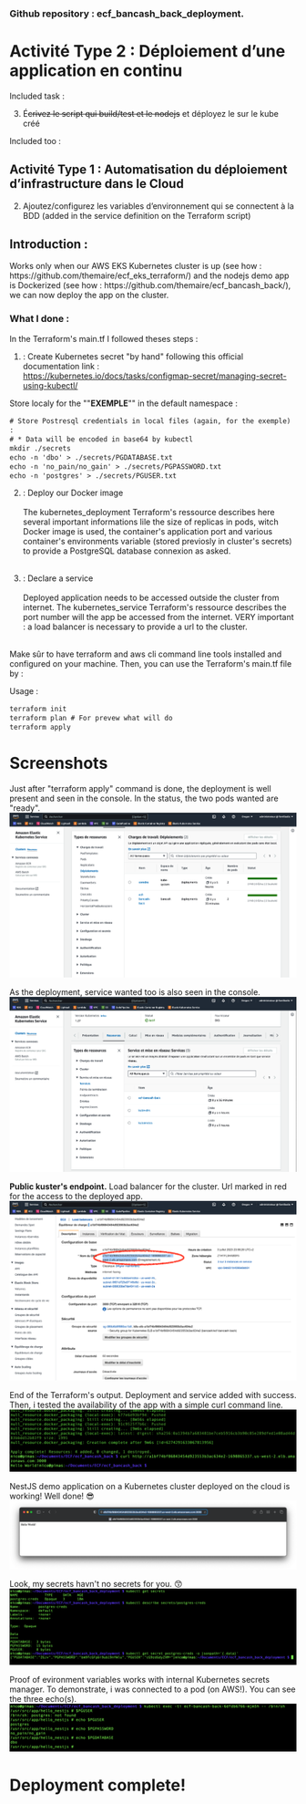 ### Github repository : ecf_bancash_back_deployment.

# Activité Type 2 : Déploiement d’une application en continu

Included task :

3. É~~crivez le script qui build/test et le nodejs~~ et déployez le sur le kube créé

Included too :

## Activité Type 1 : Automatisation du déploiement d’infrastructure dans le Cloud

2. Ajoutez/configurez les variables d’environnement qui se connectent à la BDD 
   (added in the service definition on the Terraform script)

## Introduction :
<p>Works only when our AWS EKS Kubernetes cluster is up (see how : https://github.com/themaire/ecf_eks_terraform/) and the nodejs demo app is Dockerized (see how : https://github.com/themaire/ecf_bancash_back/), we can now deploy the app on the cluster.</p>

### What I done :

<p>
In the Terraform's main.tf I followed theses steps :

1. :
Create Kubernetes secret "by hand" following this official documentation link :<br>https://kubernetes.io/docs/tasks/configmap-secret/managing-secret-using-kubectl/<br>

Store localy for the ""<b>EXEMPLE</b>"" in the default namespace :

```
# Store Postresql credentials in local files (again, for the exemple) :
# * Data will be encoded in base64 by kubectl
mkdir ./secrets
echo -n 'dbo' > ./secrets/PGDATABASE.txt
echo -n 'no_pain/no_gain' > ./secrets/PGPASSWORD.txt
echo -n 'postgres' > ./secrets/PGUSER.txt
```

2. : Deploy our Docker image<br><br>
The kubernetes_deployment Terraform's ressource describes here several important informations lile the size of replicas in pods, witch Docker image is used, the container's application port and various container's environments variable (stored previosly in cluster's secrets) to provide a PostgreSQL database connexion as asked.<br><br>




4. : Declare a service<br><br>
Deployed application needs to be accessed outside the cluster from internet. The kubernetes_service Terraform's ressource describes the port number will the app be accessed from the internet.
VERY important : a load balancer is necessary to provide a url to the cluster.<br><br>


Make sûr to have terraform and aws cli command line tools installed and configured on your machine. Then, you can use the Terraform's main.tf file by :

Usage :
```
terraform init
terraform plan # For prevew what will do
terraform apply
```

# Screenshots
Just after "terraform apply" command is done, the deployment is well present and seen in the console. In the status, the two pods wanted are "ready".
![ScreenShot](img/console_deployment.png.png)


As the deployment, service wanted too is also seen in the console.
![ScreenShot](img/console_service.png)

<b>Public kuster's endpoint.</b> Load balancer for the cluster. Url marked in red for the access to the deployed app.
![ScreenShot](img/console_loadbalancer.png)

End of the Terraform's output. Deployment and service added with success.
Then, i tested the availability of the app with a simple curl command line.
![ScreenShot](img/app_deployment_finished_curl_proof.png)

NestJS demo application on a Kubernetes cluster deployed on the cloud is working! Well done! 😎
![ScreenShot](img/hello_world_nestjs.png)

Look, my secrets havn't no secrets for you. 😙
![Alt text](img/secrets_in_k8s.png)

Proof of evironment variables works with internal Kubernetes secrets manager.
To demonstrate, i was connected to a pod (on AWS!). You can see the three echo(s).
![ScreenShot](img/proof_k8s_secret_env.png)

# Deployment complete!
